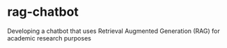 # rag-chatbot
Developing a chatbot that uses Retrieval Augmented Generation  (RAG) for academic research purposes
